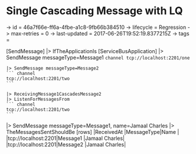 # Single Cascading Message with LQ

-> id = 46a7f66e-ff6a-4fbe-a1c8-9fb66b384510
-> lifecycle = Regression
-> max-retries = 0
-> last-updated = 2017-06-26T19:52:19.8377215Z
-> tags =

[SendMessage]
|> IfTheApplicationIs
    [ServiceBusApplication]
    |> SendMessage messageType=Message1
    ``` channel
    tcp://localhost:2201/one
    ```

    |> SendMessage messageType=Message2
    ``` channel
    tcp://localhost:2201/two
    ```

    |> ReceivingMessage1CascadesMessage2
    |> ListenForMessagesFrom
    ``` channel
    tcp://localhost:2201/two
    ```


|> SendMessage messageType=Message1, name=Jamaal Charles
|> TheMessagesSentShouldBe
    [rows]
    |ReceivedAt                 |MessageType|Name          |
    |tcp://localhost:2201|Message1   |Jamaal Charles|
    |tcp://localhost:2201|Message2   |Jamaal Charles|

~~~
